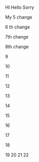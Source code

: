 
HI Hello Sorry

My 5 change 

6 th change


7th change

8th change


9

10

11

12

13

14

15

16

17

18

19
20
21
22

